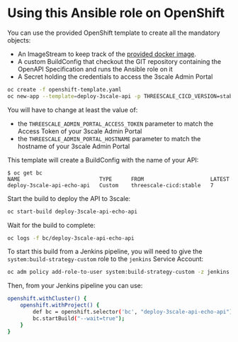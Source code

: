 # Using this Ansible role on OpenShift

You can use the provided OpenShift template to create all the mandatory objects:

- An ImageStream to keep track of the [provided docker image](https://hub.docker.com/r/nmasse/threescale-cicd).
- A custom BuildConfig that checkout the GIT repository containing the OpenAPI Specification and runs the Ansible role on it
- A Secret holding the credentials to access the 3scale Admin Portal

```sh
oc create -f openshift-template.yaml
oc new-app --template=deploy-3scale-api -p THREESCALE_CICD_VERSION=stable -p THREESCALE_ADMIN_PORTAL_ACCESS_TOKEN=1234..5678 -p THREESCALE_ADMIN_PORTAL_HOSTNAME=TENANT-admin.3scale.net -p API_NAME=echo-api -p THREESCALE_CICD_PRIVATE_BASE_URL=https://echo-api.3scale.net -p API_GIT_URI=https://github.com/nmasse-itix/rhte-api.git
```

You will have to change at least the value of:

- the `THREESCALE_ADMIN_PORTAL_ACCESS_TOKEN` parameter to match the Access Token of your 3scale Admin Portal
- the `THREESCALE_ADMIN_PORTAL_HOSTNAME` parameter to match the hostname of your 3scale Admin Portal

This template will create a BuildConfig with the name of your API:

```raw
$ oc get bc
NAME                         TYPE      FROM                     LATEST
deploy-3scale-api-echo-api   Custom    threescale-cicd:stable   7
```

Start the build to deploy the API to 3scale:

```sh
oc start-build deploy-3scale-api-echo-api
```

Wait for the build to complete:

```sh
oc logs -f bc/deploy-3scale-api-echo-api
```

To start this build from a Jenkins pipeline, you will need to give the `system:build-strategy-custom` role to the `jenkins` Service Account:

```sh
oc adm policy add-role-to-user system:build-strategy-custom -z jenkins
```

Then, from your Jenkins pipeline you can use:

```sh
openshift.withCluster() {
    openshift.withProject() {
        def bc = openshift.selector('bc', "deploy-3scale-api-echo-api");
        bc.startBuild("--wait=true");
    }
}
```
